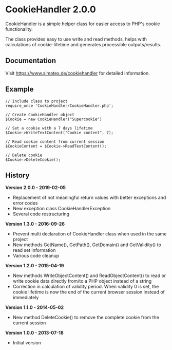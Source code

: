 # CookieHandler 2.0.0

CookieHandler is a simple helper class for easier access to PHP's cookie functionality.

The class provides easy to use write and read methods, helps with calculations of cookie-lifetime and generates processible outputs/results.

## Documentation

Visit https://www.simatex.de/cookiehandler for detailed information.

## Example

    // Include class to project
    require_once 'CookieHandler/CookieHandler.php';
    
    // Create CookieHandler object
    $Cookie = new CookieHandler("Supercookie")
    
    // Set a cookie with a 7 days lifetime
    $Cookie->WriteTextContent("Cookie content", 7);
    
    // Read cookie content from current session
    $CookieContent = $Cookie->ReadTextContent();
    
    // Delete cookie
    $Cookie->DeleteCookie();

## History

**Version 2.0.0 - 2019-02-05**
* Replacement of not meaningful return values with better exceptions and error codes
* New exception class CookieHandlerException
* Several code restructuring

**Version 1.3.0 - 2016-09-26**
* Prevent multi declaration of CookieHandler class when used in the same project
* New methods GetName(), GetPath(), GetDomain() and GetValidity() to read set information
* Various code cleanup

**Version 1.2.0 - 2015-04-19**
* New methods WriteObjectContent() and ReadObjectContent() to read or write cookie data directly from/to a PHP object instead of a string
* Correction in calculation of validity period. When validity 0 is set, the cookie lifetime is now the end of the current browser session instead of immediately

**Version 1.1.0 - 2014-05-02**
* New method DeleteCookie() to remove the complete cookie from the current session

**Version 1.0.0 - 2013-07-18**
* Initial version
